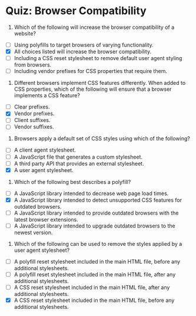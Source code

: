 # Quiz: Browser Compatibility

1. Which of the following will increase the browser compatibility of a website?

  - [ ] Using polyfills to target browsers of varying functionality.
  - [x] All choices listed will increase the browser compatibility.
  - [ ] Including a CSS reset stylesheet to remove default user agent styling from browsers.
  - [ ] Including vendor prefixes for CSS properties that require them.

1. Different browsers implement CSS features differently. When added to CSS properties, which of the following will ensure that a browser implements a CSS feature?

  - [ ] Clear prefixes.
  - [x] Vendor prefixes.
  - [ ] Client suffixes.
  - [ ] Vendor suffixes.

1. Browsers apply a default set of CSS styles using which of the following?

  - [ ] A client agent stylesheet.
  - [ ] A JavaScript file that generates a custom stylesheet.
  - [ ] A third party API that provides an external stylesheet.
  - [x] A user agent stylesheet.

1. Which of the following best describes a polyfill?

  - [ ] A JavaScript library intended to decrease web page load times.
  - [x] A JavaScript library intended to detect unsupported CSS features for outdated browsers.
  - [ ] A JavaScript library intended to provide outdated browsers with the latest browser extensions.
  - [ ] A JavaScript library intended to upgrade outdated browsers to the newest version.

1. Which of the following can be used to remove the styles applied by a user agent stylesheet?

  - [ ] A polyfill reset stylesheet included in the main HTML file, before any additional stylesheets.
  - [ ] A polyfill reset stylesheet included in the main HTML file, after any additional stylesheets.
  - [ ] A CSS reset stylesheet included in the main HTML file, after any additional stylesheets.
  - [x] A CSS reset stylesheet included in the main HTML file, before any additional stylesheets.
